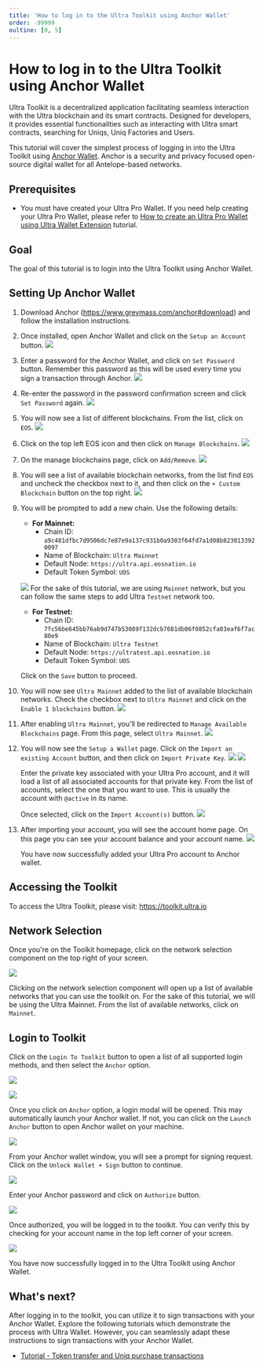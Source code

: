 ```yaml
---
title: 'How to log in to the Ultra Toolkit using Anchor Wallet'
order: -99999
oultine: [0, 5]
---
```


# How to log in to the Ultra Toolkit using Anchor Wallet

Ultra Toolkit is a decentralized application facilitating seamless interaction with the Ultra blockchain and its smart contracts. Designed for developers, it provides essential functionalities such as interacting with Ultra smart contracts, searching for Uniqs, Uniq Factories and Users.

This tutorial will cover the simplest process of logging in into the Ultra Toolkit using [Anchor Wallet](https://www.greymass.com/anchor).
Anchor is a security and privacy focused open-source digital wallet for all Antelope-based networks.

## Prerequisites

-   You must have created your Ultra Pro Wallet. If you need help creating your Ultra Pro Wallet, please refer to [How to create an Ultra Pro Wallet using Ultra Wallet Extension](../guides/how-to-create-ultra-pro-wallet-using-toolkit.md) tutorial.

## Goal

The goal of this tutorial is to login into the Ultra Toolkit using Anchor Wallet.

## Setting Up Anchor Wallet

1. Download Anchor (https://www.greymass.com/anchor#download) and follow the installation instructions.
2. Once installed, open Anchor Wallet and click on the `Setup an Account` button.
   ![](./images/anchor-wallet-setup-account.png)
3. Enter a password for the Anchor Wallet, and click on `Set Password` button. Remember this password as this will be used every time you sign a transaction through Anchor.
   ![](./images/anchor-wallet-set-pwd.png)
4. Re-enter the password in the password confirmation screen and click `Set Password` again.
   ![](./images/anchor-wallet-confirm-pwd.png)
5. You will now see a list of different blockchains. From the list, click on `EOS`.
   ![](./images/anchor-wallet-chains-page.png)
6. Click on the top left EOS icon and then click on `Manage Blockchains`.
   ![](./images/anchor-wallet-manage-chains.png)
7. On the manage blockchains page, click on `Add/Remove`.
   ![](./images/anchor-wallet-manage-add-remove.png)
8. You will see a list of available blockchain networks, from the list find `EOS` and uncheck the checkbox next to it, and then click on the `+ Custom Blockchain` button on the top right.
   ![](./images/anchor-wallet-uncheck-eos.png)
9. You will be prompted to add a new chain. Use the following details:

    - **For Mainnet:**
        - Chain ID: `a9c481dfbc7d9506dc7e87e9a137c931b0a9303f64fd7a1d08b8230133920097`
        - Name of Blockchain: `Ultra Mainnet`
        - Default Node: `https://ultra.api.eosnation.io`
        - Default Token Symbol: `UOS`

    ![](./images/anchor-wallet-add-new-chain.png)
    For the sake of this tutorial, we are using `Mainnet` network, but you can follow the same steps to add Ultra `Testnet` network too.

    - **For Testnet:**
        - Chain ID: `7fc56be645bb76ab9d747b53089f132dcb7681db06f0852cfa03eaf6f7ac80e9`
        - Name of Blockchain: `Ultra Testnet`
        - Default Node: `https://ultratest.api.eosnation.io`
        - Default Token Symbol: `UOS`

    Click on the `Save` button to proceed.

10. You will now see `Ultra Mainnet` added to the list of available blockchain networks. Check the checkbox next to `Ultra Mainnet` and click on the `Enable 1 blockchains` button.
    ![](./images/anchor-wallet-enable-chain.png)
11. After enabling `Ultra Mainnet`, you'll be redirected to `Manage Available Blockchains` page. From this page, select `Ultra Mainnet`.
    ![](./images/anchor-wallet-available-chains.png)
12. You will now see the `Setup a Wallet` page. Click on the `Import an existing Account` button, and then click on `Import Private Key`.
    ![](./images/anchor-wallet-import-account.png)
    ![](./images/anchor-wallet-import-pvt-key.png)

    Enter the private key associated with your Ultra Pro account, and it will load a list of all associated accounts for that private key. From the list of accounts, select the one that you want to use. This is usually the account with `@active` in its name.

    Once selected, click on the `Import Account(s)` button.
    ![](./images/anchor-wallet-import-pvt-key-pt2.png)

13. After importing your account, you will see the account home page. On this page you can see your account balance and your account name.
    ![](./images/anchor-wallet-account-imported.png)

    You have now successfully added your Ultra Pro account to Anchor wallet.

## Accessing the Toolkit

To access the Ultra Toolkit, please visit: https://toolkit.ultra.io

## Network Selection

Once you're on the Toolkit homepage, click on the network selection component on the top right of your screen.

![](../fundamentals/images/toolkit-network-selection.png)

Clicking on the network selection component will open up a list of available networks that you can use the toolkit on. For the sake of this tutorial, we will be using the Ultra Mainnet. From the list of available networks, click on `Mainnet`.

## Login to Toolkit

Click on the `Login To Toolkit` button to open a list of all supported login methods, and then select the `Anchor` option.

![](../fundamentals/images/toolkit-login-button.png)

![](./images/toolkit-login-options-anchor.png)

Once you click on `Anchor` option, a login modal will be opened. This may automatically launch your Anchor wallet. If not, you can click on the `Launch Anchor` button to open Anchor wallet on your machine.

![](./images/toolkit-login-anchor-prompt.png)

From your Anchor wallet window, you will see a prompt for signing request. Click on the `Unlock Wallet + Sign` button to continue.

![](./images/anchor-authorize-login.png)

Enter your Anchor password and click on `Authorize` button.

![](./images/anchor-authorize-login-pwd.png)

Once authorized, you will be logged in to the toolkit. You can verify this by checking for your account name in the top left corner of your screen.

![](./images/toolkit-login-account-name.png)

You have now successfully logged in to the Ultra Toolkit using Anchor Wallet.

## What's next?

After logging in to the toolkit, you can utilize it to sign transactions with your Anchor Wallet. Explore the following tutorials which demonstrate the process with Ultra Wallet. However, you can seamlessly adapt these instructions to sign transactions with your Anchor Wallet.

-   [Tutorial - Token transfer and Uniq purchase transactions](../fundamentals/tutorial-token-transfer-and-nft-purchase.md)
